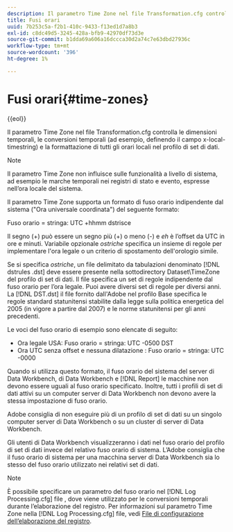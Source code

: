 ```yaml
---
description: Il parametro Time Zone nel file Transformation.cfg controlla le dimensioni temporali, le conversioni temporali (ad esempio, definendo il campo x-local-timestring) e la formattazione di tutti gli orari locali nel profilo di set di dati.
title: Fusi orari
uuid: 7b253c5a-f2b1-410c-9433-f13ed1d7a8b3
exl-id: c8dc49d5-3245-428a-bfb9-42970df73d3e
source-git-commit: b1dda69a606a16dccca30d2a74c7e63dbd27936c
workflow-type: tm+mt
source-wordcount: '396'
ht-degree: 1%

---
```


# Fusi orari{#time-zones}

{{eol}}

Il parametro Time Zone nel file Transformation.cfg controlla le dimensioni temporali, le conversioni temporali (ad esempio, definendo il campo x-local-timestring) e la formattazione di tutti gli orari locali nel profilo di set di dati.

>[!NOTE]
>
>Il parametro Time Zone non influisce sulle funzionalità a livello di sistema, ad esempio le marche temporali nei registri di stato e evento, espresse nell’ora locale del sistema.

Il parametro Time Zone supporta un formato di fuso orario indipendente dal sistema (&quot;Ora universale coordinata&quot;) del seguente formato:

Fuso orario = stringa: UTC +hhmm dstrisce

Il segno (+) può essere un segno più (+) o meno (-) e *eh* è l’offset da UTC in ore e minuti. Variabile opzionale *ostriche* specifica un insieme di regole per implementare l&#39;ora legale o un criterio di spostamento dell&#39;orologio simile.

Se si specifica *ostriche*, un file delimitato da tabulazioni denominato [!DNL dstrules .dst] deve essere presente nella sottodirectory Dataset\TimeZone del profilo di set di dati. Il file specifica un set di regole indipendente dal fuso orario per l’ora legale. Puoi avere diversi set di regole per diversi anni. La [!DNL DST.dst] il file fornito dall&#39;Adobe nel profilo Base specifica le regole standard statunitensi stabilite dalla legge sulla politica energetica del 2005 (in vigore a partire dal 2007) e le norme statunitensi per gli anni precedenti.

Le voci del fuso orario di esempio sono elencate di seguito:

* Ora legale USA: Fuso orario = stringa: UTC -0500 DST
* Ora UTC senza offset e nessuna dilatazione : Fuso orario = stringa: UTC -0000

Quando si utilizza questo formato, il fuso orario del sistema del server di Data Workbench, di Data Workbench e [!DNL Report] le macchine non devono essere uguali al fuso orario specificato. Inoltre, tutti i profili di set di dati attivi su un computer server di Data Workbench non devono avere la stessa impostazione di fuso orario.

Adobe consiglia di non eseguire più di un profilo di set di dati su un singolo computer server di Data Workbench o su un cluster di server di Data Workbench.

Gli utenti di Data Workbench visualizzeranno i dati nel fuso orario del profilo di set di dati invece del relativo fuso orario di sistema. L’Adobe consiglia che il fuso orario di sistema per una macchina server di Data Workbench sia lo stesso del fuso orario utilizzato nei relativi set di dati.

>[!NOTE]
>
>È possibile specificare un parametro del fuso orario nel [!DNL Log Processing.cfg] file , dove viene utilizzato per le conversioni temporali durante l’elaborazione del registro. Per informazioni sul parametro Time Zone nella [!DNL Log Processing.cfg] file, vedi [File di configurazione dell’elaborazione del registro](../../../../home/c-dataset-const-proc/c-log-proc-config-file/c-abt-log-proc-config-file.md).
